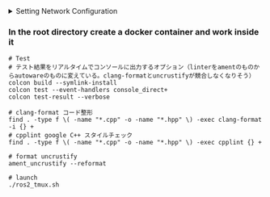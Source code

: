<details>

<summary>Setting Network Configuration</summary>

- [DDS settings for ROS 2 and Autoware](https://autowarefoundation.github.io/autoware-documentation/main/installation/additional-settings-for-developers/network-configuration/dds-settings/)
- [Enable `multicast` on `lo`](https://autowarefoundation.github.io/autoware-documentation/main/installation/additional-settings-for-developers/network-configuration/enable-multicast-for-lo/)

</details>

### In the root directory create a docker container and work inside it

```
# Test
# テスト結果をリアルタイムでコンソールに出力するオプション（linterをamentのものからautowareのものに変えている。clang-formatとuncrustifyが競合しなくなりそう）
colcon build --symlink-install
colcon test --event-handlers console_direct+
colcon test-result --verbose
```

```
# clang-format コード整形
find . -type f \( -name "*.cpp" -o -name "*.hpp" \) -exec clang-format -i {} +
# cpplint google C++ スタイルチェック
find . -type f \( -name "*.cpp" -o -name "*.hpp" \) -exec cpplint {} +
```

```
# format uncrustify
ament_uncrustify --reformat
```

```
# launch
./ros2_tmux.sh
```

